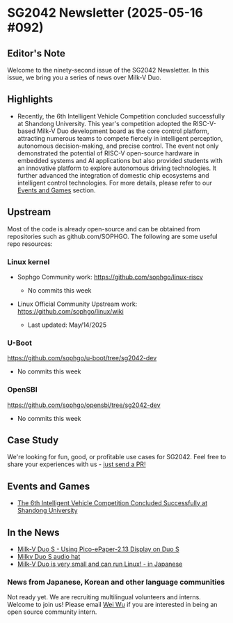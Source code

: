 # SG2042 Newsletter (2025-05-16 #092)

## Editor's Note

Welcome to the ninety-second issue of the SG2042 Newsletter. In this issue, we bring you a series of news over Milk-V Duo.

## Highlights

+ Recently, the 6th Intelligent Vehicle Competition concluded successfully at Shandong University. This year's competition adopted the RISC-V-based Milk-V Duo development board as the core control platform, attracting numerous teams to compete fiercely in intelligent perception, autonomous decision-making, and precise control. The event not only demonstrated the potential of RISC-V open-source hardware in embedded systems and AI applications but also provided students with an innovative platform to explore autonomous driving technologies. It further advanced the integration of domestic chip ecosystems and intelligent control technologies. For more details, please refer to our [Events and Games](#Events-and-Games) section.

## Upstream

Most of the code is already open-source and can be obtained from repositories such as github.com/SOPHGO. The following are some useful repo resources:

### Linux kernel

+ Sophgo Community work: https://github.com/sophgo/linux-riscv

  + No commits this week

+ Linux Official Community Upstream work: https://github.com/sophgo/linux/wiki

  + Last updated: May/14/2025


### U-Boot

https://github.com/sophgo/u-boot/tree/sg2042-dev

+ No commits this week

### OpenSBI

https://github.com/sophgo/opensbi/tree/sg2042-dev

+ No commits this week

## Case Study

We're looking for fun, good, or profitable use cases for SG2042. Feel free to share your experiences with us - [just send a PR!](https://github.com/sophgocommunity/SG2042-Newsletter/pulls)

## Events and Games

- [The 6th Intelligent Vehicle Competition Concluded Successfully at Shandong University][event-1]

[event-1]:https://www.view.sdu.edu.cn/info/1023/202062.htm


## In the News

+ [Milk-V Duo S - Using Pico-ePaper-2.13 Display on Duo S][news-1]
+ [Milkv Duo S audio hat][news-2]
+ [Milk-V Duo is very small and can run Linux! - in Japanese][news-3]

[news-1]:https://www.bilibili.com/video/BV1FZEkzJE8N
[news-2]:https://www.reddit.com/r/RISCV/comments/1kneb7h/milkv_duo_s_audio_hat/
[news-3]:https://x.com/nbit0125/status/1922199047177199815

### News from Japanese, Korean and other language communities

Not ready yet. We are recruiting multilingual volunteers and interns. Welcome to join us! Please email [Wei Wu](mailto:wuwei2016@iscas.ac.cn) if you are interested in being an open source community intern.